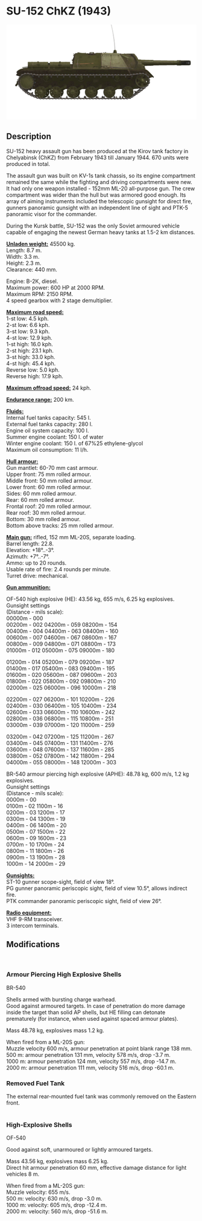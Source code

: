 # SU-152 ChKZ (1943)  
  
![_su152](../images/_su152.png)  
  
## Description  
  
SU-152 heavy assault gun has been produced at the Kirov tank factory in Chelyabinsk (ChKZ) from February 1943 till January 1944. 670 units were produced in total.   
  
The assault gun was built on KV-1s tank chassis, so its engine compartment remained the same while the fighting and driving compartments were new. It had only one weapon installed - 152mm ML-20 all-purpose gun. The crew compartment was wider than the hull but was armored good enough. Its array of aiming instruments included the telescopic gunsight for direct fire, gunners panoramic gunsight with an independent line of sight and PTK-5 panoramic visor for the commander.  
  
During the Kursk battle, SU-152 was the only Soviet armoured vehicle capable of engaging the newest German heavy tanks at 1.5-2 km distances.  
  
<b><u>Unladen weight:</u></b> 45500 kg.  
Length: 8.7 m.  
Width: 3.3 m.  
Height: 2.3 m.  
Clearance: 440 mm.  
  
Engine: В-2К, diesel.  
Maximum power: 600 HP at 2000 RPM.  
Maximum RPM: 2150 RPM.  
4 speed gearbox with 2 stage demultiplier.  
  
<b><u>Maximum road speed:</u></b>  
1-st low: 4.5 kph.  
2-st low: 6.6 kph.  
3-st low: 9.3 kph.  
4-st low: 12.9 kph.  
1-st high: 16.0 kph.  
2-st high: 23.1 kph.  
3-st high: 33.0 kph.  
4-st high: 45.4 kph.  
Reverse low: 5.0 kph.  
Reverse high: 17.9 kph.  
  
<b><u>Maximum offroad speed:</u></b> 24 kph.  
  
<b><u>Endurance range:</u></b> 200 km.  
  
<b><u>Fluids:</u></b>  
Internal fuel tanks capacity: 545 l.  
External fuel tanks capacity: 280 l.  
Engine oil system capacity: 100 l.  
Summer engine coolant: 150 l. of water  
Winter engine coolant: 150 l. of 67%25 ethylene-glycol  
Maximum oil consumption: 11 l/h.  
  
<b><u>Hull armour:</u></b>  
Gun mantlet: 60-70 mm cast armour.  
Upper front: 75 mm rolled armour.  
Middle front: 50 mm rolled armour.  
Lower front: 60 mm rolled armour.  
Sides: 60 mm rolled armour.  
Rear: 60 mm rolled armour.  
Frontal roof: 20 mm rolled armour.  
Rear roof: 30 mm rolled armour.  
Bottom: 30 mm rolled armour.  
Bottom above tracks: 25 mm rolled armour.  
  
<b><u>Main gun:</u></b> rifled, 152 mm ML-20S, separate loading.  
Barrel length: 22.8.  
Elevation: +18°..-3°.  
Azimuth: +7°..-7°.  
Ammo: up to 20 rounds.  
Usable rate of fire: 2.4 rounds per minute.  
Turret drive: mechanical.  
  
<b><u>Gun ammunition:</u></b>   
  
OF-540 high explosive (HE): 43.56 kg, 655 m/s, 6.25 kg explosives.  
Gunsight settings  
(Distance - mils scale):  
00000m - 000  
00200m - 002    04200m - 059    08200m - 154  
00400m - 004    04400m - 063    08400m - 160  
00600m - 007    04600m - 067    08600m - 167  
00800m - 009    04800m - 071    08800m - 173  
01000m - 012    05000m - 075    09000m - 180  
  
01200m - 014    05200m - 079    09200m - 187  
01400m - 017    05400m - 083    09400m - 195  
01600m - 020    05600m - 087    09600m - 203  
01800m - 022    05800m - 092    09800m - 210  
02000m - 025    06000m - 096    10000m - 218  
  
02200m - 027    06200m - 101    10200m - 226  
02400m - 030    06400m - 105    10400m - 234  
02600m - 033    06600m - 110    10600m - 242  
02800m - 036    06800m - 115    10800m - 251  
03000m - 039    07000m - 120    11000m - 259  
  
03200m - 042    07200m - 125    11200m - 267  
03400m - 045    07400m - 131    11400m - 276  
03600m - 048    07600m - 137    11600m - 285  
03800m - 052    07800m - 142    11800m - 294  
04000m - 055    08000m - 148    12000m - 303  
  
BR-540 armour piercing high explosive (APHE): 48.78 kg, 600 m/s, 1.2 kg explosives.  
Gunsight settings  
(Distance - mils scale):  
0000m - 00  
0100m - 02    1100m - 16  
0200m - 03    1200m - 17  
0300m - 04    1300m - 19  
0400m - 06    1400m - 20  
0500m - 07    1500m - 22  
0600m - 09    1600m - 23  
0700m - 10    1700m - 24  
0800m - 11    1800m - 26  
0900m - 13    1900m - 28  
1000m - 14    2000m - 29  
  
<b><u>Gunsights:</u></b>  
ST-10 gunner scope-sight, field of view 18°.  
PG gunner panoramic periscopic sight, field of view 10.5°, allows indirect fire.  
PTK commander panoramic periscopic sight, field of view 26°.  
  
<b><u>Radio equipment:</u></b>  
VHF 9-RM transceiver.  
3 intercom terminals.  
  
  
## Modifications  
  ﻿
  
### Armour Piercing High Explosive Shells  
  
BR-540  
  
Shells armed with bursting charge warhead.  
Good against armoured targets. In case of penetration do more damage inside the target than solid AP shells, but HE filling can detonate prematurely (for instance, when used against spaced armour plates).  
  
Mass 48.78 kg, explosives mass 1.2 kg.  
  
When fired from a ML-20S gun:  
Muzzle velocity 600 m/s, armour penetration at point blank range 138 mm.  
500 m: armour penetration 131 mm, velocity 578 m/s, drop -3.7 m.  
1000 m: armour penetration 124 mm, velocity 557 m/s, drop -14.7 m.  
2000 m: armour penetration 111 mm, velocity 516 m/s, drop -60.1 m.  ﻿
  
### Removed Fuel Tank  
  
The external rear-mounted fuel tank was commonly removed on the Eastern front.  
  ﻿
  
### High-Explosive Shells  
  
OF-540  
  
Good against soft, unarmoured or lightly armoured targets.  
  
Mass 43.56 kg, explosives mass 6.25 kg.  
Direct hit armour penetration 60 mm, effective damage distance for light vehicles 8 m.  
  
When fired from a ML-20S gun:  
Muzzle velocity: 655 m/s.  
500 m: velocity: 630 m/s, drop -3.0 m.  
1000 m: velocity: 605 m/s, drop -12.4 m.  
2000 m: velocity: 560 m/s, drop -51.6 m.  
